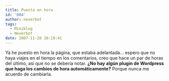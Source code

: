 ```yaml
---
title: Puesta en hora
id: '604'
author: neverbot
tags:
  - Miniblog
  - Neverbot
date: 2007-11-28 16:19:41
---
```


Ya he puesto en hora la página, que estaba adelantada... espero que no haya viajes en el tiempo en los comentarios, creo que hace un par de horas del último, así que no se debería notar. **¿No hay algún plugin de Wordpress que haga los cambios de hora automáticamente?** Porque nunca me acuerdo de cambiarla.